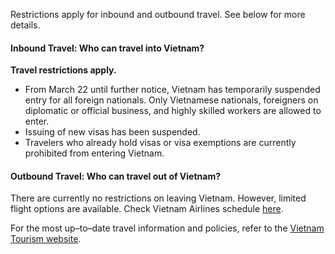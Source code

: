 Restrictions apply for inbound and outbound travel. See below for more details.

#### Inbound Travel: Who can travel into Vietnam?

**Travel restrictions apply.**

- From March 22 until further notice, Vietnam has temporarily suspended entry for all foreign nationals. Only Vietnamese nationals, foreigners on diplomatic or official business, and highly skilled workers are allowed to enter.
- Issuing of new visas has been suspended.
- Travelers who already hold visas or visa exemptions are currently prohibited from entering Vietnam.

#### Outbound Travel: Who can travel out of Vietnam?

There are currently no restrictions on leaving Vietnam. However, limited flight options are available. Check Vietnam Airlines schedule [here](https://www.vietnamairlines.com/sg/en/travel-alerts/2020/~/media/2C52390659B14A27BDE026D2B430AB6C.ashx).

For the most up–to–date travel information and policies, refer to the [Vietnam Tourism website](https://vietnam.travel/things-to-do/covid-19-travel-policies-vietnam).
